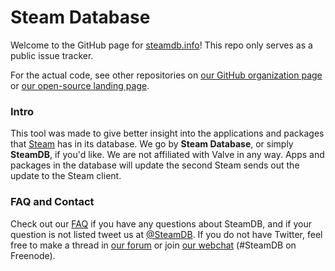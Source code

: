 Steam Database
=============

Welcome to the GitHub page for [steamdb.info](http://steamdb.info/)! This repo only serves as a public issue tracker.

For the actual code, see other repositories on [our GitHub organization page](https://github.com/SteamDatabase) or [our open-source landing page](https://opensource.steamdb.info/).

### Intro
This tool was made to give better insight into the applications and packages that [Steam](http://store.steampowered.com/) has in its database. We go by **Steam Database**, or simply **SteamDB**, if you'd like. We are not affiliated with Valve in any way. Apps and packages in the database will update the second Steam sends out the update to the Steam client.

### FAQ and Contact
Check out our [FAQ](http://steamdb.info/faq/) if you have any questions about SteamDB, and if your question is not listed tweet us at [@SteamDB](https://twitter.com/SteamDB). If you do not have Twitter, feel free to make a thread in [our forum](http://steamdb.info/forum/) or join [our webchat](https://webchat.freenode.net/?channels=steamdb) (#SteamDB on Freenode).

